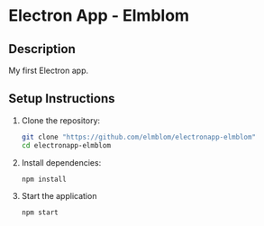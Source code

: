 # Electron App - Elmblom

## Description
My first Electron app.

## Setup Instructions
1. Clone the repository:
   ```bash
   git clone "https://github.com/elmblom/electronapp-elmblom"
   cd electronapp-elmblom
2. Install dependencies:
   ```bash
   npm install
3. Start the application
   ```bash
   npm start